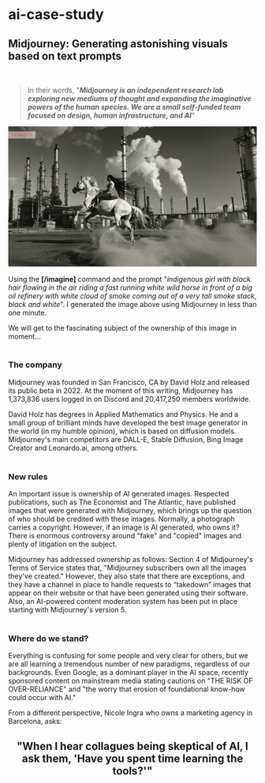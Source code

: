 # ai-case-study

## Midjourney: Generating astonishing visuals based on text prompts
<br>

>In their words, "***Midjourney is an independent research lab exploring new mediums of thought and expanding the imaginative powers of the human species. We are a small self-funded team focused on design, human infrastructure, and AI***"

![example](/test48459.png) 

Using the **[/imagine]** command and the prompt "*indigenous girl with black hair flowing in the air riding a fast running white wild horse in front of a big oil refinery with white cloud of smoke coming out of a very tall smoke stack, black and white*". I generated the image above using Midjourney in less than one minute.

We will get to the fascinating subject of the ownership of this image in moment…
<br>
<br>
### The company

Midjourney was founded in San Francisco, CA by David Holz and released its public beta in 2022. At the moment of this writing, Midjourney has 1,373,836 users logged in on Discord and 20,417,250 members worldwide.

David Holz has degrees in Applied Mathematics and Physics. He and a small group of brilliant minds have developed the best image generator in the world (in my humble opinion), which is based on diffusion models. Midjourney's main competitors are DALL-E, Stable Diffusion, Bing Image Creator and Leonardo.ai, among others.
<br>
<br>
### New rules

An important issue is ownership of AI generated images. Respected publications, such as The Economist and The Atlantic, have published images that were generated with Midjourney, which brings up the question of who should be credited with these images. Normally, a photograph carries a copyright. However, if an image is AI generated, who owns it? There is enormous controversy around "fake" and "copied" images and plenty of litigation on the subject.

Midjourney has addressed ownership as follows: Section 4 of Midjourney's Terms of Service states that, "Midjourney subscribers own all the images they've created." However, they also state that there are exceptions, and they have a channel in place to handle requests to “takedown” images that appear on their website or that have been generated using their software. Also, an AI-powered content moderation system has been put in place starting with Midjourney's version 5.
<br>
<br>
### Where do we stand?

Everything is confusing for some people and very clear for others, but we are all learning a tremendous number of new paradigms, regardless of our backgrounds. Even Google, as a dominant player in the AI space, recently sponsored content on mainstream media stating cautions on "THE RISK OF OVER-RELIANCE" and "the worry that erosion of foundational know-how could occur with AI."

From a different perspective, Nicole Ingra who owns a marketing agency in Barcelona, asks:

## <p style="text-align: center;"> "When I hear collagues being skeptical of AI, I ask them, 'Have you spent time learning the tools?'"</p>



